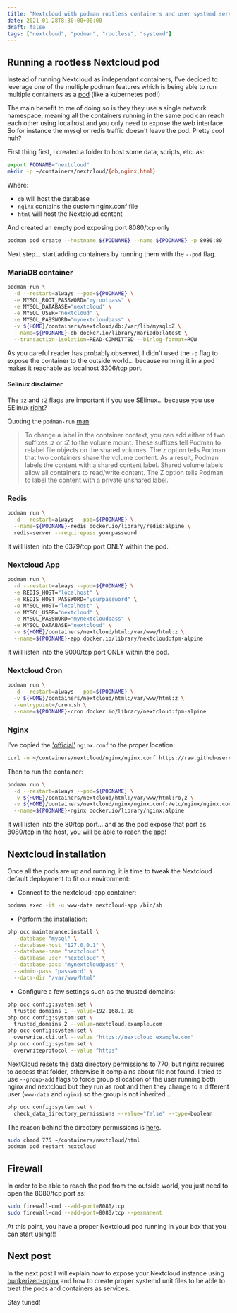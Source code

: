 ```yaml
---
title: "Nextcloud with podman rootless containers and user systemd services. Part I - Nextcloud pod"
date: 2021-01-28T8:30:00+00:00
draft: false
tags: ["nextcloud", "podman", "rootless", "systemd"]
---
```


## Running a rootless Nextcloud pod

Instead of running Nextcloud as independant containers, I've decided to leverage
one of the multiple podman features which is being able to run multiple
containers as a [pod](https://github.com/containers/podman/blob/master/docs/source/markdown/podman-pod-create.1.md)
(like a kubernetes pod!)

The main benefit to me of doing so is they they use a single network namespace,
meaning all the containers running in the same pod can reach each other using
localhost and you only need to expose the web interface. So for instance the
mysql or redis traffic doesn't leave the pod. Pretty cool huh?

First thing first, I created a folder to host some data, scripts, etc. as:

```bash
export PODNAME="nextcloud"
mkdir -p ~/containers/nextcloud/{db,nginx,html}
```

Where:

* `db` will host the database
* `nginx` contains the custom nginx.conf file
* `html` will host the Nextcloud content

And created an empty pod exposing port 8080/tcp only

```bash
podman pod create --hostname ${PODNAME} --name ${PODNAME} -p 8080:80
```

Next step... start adding containers by running them with the `--pod` flag.

### MariaDB container

```bash
podman run \
  -d --restart=always --pod=${PODNAME} \
  -e MYSQL_ROOT_PASSWORD="myrootpass" \
  -e MYSQL_DATABASE="nextcloud" \
  -e MYSQL_USER="nextcloud" \
  -e MYSQL_PASSWORD="mynextcloudpass" \
  -v ${HOME}/containers/nextcloud/db:/var/lib/mysql:Z \
  --name=${PODNAME}-db docker.io/library/mariadb:latest \
  --transaction-isolation=READ-COMMITTED --binlog-format=ROW
```

As you careful reader has probably observed, I didn't used the `-p` flag to
expose the container to the outside world... because running it in a pod makes
it reachable as localhost 3306/tcp port.

#### Selinux disclaimer

The `:z` and `:Z` flags are important if you use SElinux... because you use
SElinux [right](https://stopdisablingselinux.com/)?

Quoting the `podman-run` [man](https://github.com/containers/podman/blob/master/docs/source/markdown/podman-run.1.md):

> To change a label in the container context, you can add either of two suffixes :z or :Z to the volume mount. These suffixes tell Podman to relabel file objects on the shared volumes. The z option tells Podman that two containers share the volume content. As a result, Podman labels the content with a shared content label. Shared volume labels allow all containers to read/write content. The Z option tells Podman to label the content with a private unshared label.

### Redis

```bash
podman run \
  -d --restart=always --pod=${PODNAME} \
  --name=${PODNAME}-redis docker.io/library/redis:alpine \
  redis-server --requirepass yourpassword
```

It will listen into the 6379/tcp port ONLY within the pod.

### Nextcloud App

```bash
podman run \
  -d --restart=always --pod=${PODNAME} \
  -e REDIS_HOST="localhost" \
  -e REDIS_HOST_PASSWORD="yourpassword" \
  -e MYSQL_HOST="localhost" \
  -e MYSQL_USER="nextcloud" \
  -e MYSQL_PASSWORD="mynextcloudpass" \
  -e MYSQL_DATABASE="nextcloud" \
  -v ${HOME}/containers/nextcloud/html:/var/www/html:z \
  --name=${PODNAME}-app docker.io/library/nextcloud:fpm-alpine
```

It will listen into the 9000/tcp port ONLY within the pod.

### Nextcloud Cron

```bash
podman run \
  -d --restart=always --pod=${PODNAME} \
  -v ${HOME}/containers/nextcloud/html:/var/www/html:z \
  --entrypoint=/cron.sh \
  --name=${PODNAME}-cron docker.io/library/nextcloud:fpm-alpine
```

### Nginx

I've copied the ['official'](https://github.com/nextcloud/docker/blob/master/.examples/docker-compose/with-nginx-proxy/mariadb-cron-redis/fpm/web/nginx.conf) `nginx.conf` to the proper location:

```bash
curl -o ~/containers/nextcloud/nginx/nginx.conf https://raw.githubusercontent.com/nextcloud/docker/master/.examples/docker-compose/with-nginx-proxy/mariadb-cron-redis/fpm/web/nginx.conf 
```

Then to run the container:

```bash
podman run \
  -d --restart=always --pod=${PODNAME} \
  -v ${HOME}/containers/nextcloud/html:/var/www/html:ro,z \
  -v ${HOME}/containers/nextcloud/nginx/nginx.conf:/etc/nginx/nginx.conf:ro,Z \
  --name=${PODNAME}-nginx docker.io/library/nginx:alpine
```

It will listen into the 80/tcp port... and as the pod expose that port as
8080/tcp in the host, you will be able to reach the app!

## Nextcloud installation

Once all the pods are up and running, it is time to tweak the Nextcloud
default deployment to fit our environment:

* Connect to the nextcloud-app container:

```bash
podman exec -it -u www-data nextcloud-app /bin/sh
```

* Perform the installation:

```bash
php occ maintenance:install \
  --database "mysql" \
  --database-host "127.0.0.1" \
  --database-name "nextcloud" \
  --database-user "nextcloud" \
  --database-pass "mynextcloudpass" \
  --admin-pass "password" \
  --data-dir "/var/www/html"
```

* Configure a few settings such as the trusted domains:

```bash
php occ config:system:set \
  trusted_domains 1 --value=192.168.1.98
php occ config:system:set \
  trusted_domains 2 --value=nextcloud.example.com
php occ config:system:set \
  overwrite.cli.url --value "https://nextcloud.example.com"
php occ config:system:set \
  overwriteprotocol --value "https"
```

NextCloud resets the data directory permissions to 770, but nginx requires to
access that folder, otherwise it complains about file not found. I tried to use
`--group-add` flags to force group allocation of the user running both nginx and
nextcloud but they run as root and then they change to a different user
(`www-data` and `nginx`) so the group is not inherited...

```bash
php occ config:system:set \
  check_data_directory_permissions --value="false" --type=boolean
```

The reason behind the directory permissions is [here](https://help.nextcloud.com/t/nextcloud-data-directory-permissions-resetting-to-770/13849). 

```bash
sudo chmod 775 ~/containers/nextcloud/html
podman pod restart nextcloud
```

## Firewall

In order to be able to reach the pod from the outside world, you just need to
open the 8080/tcp port as:

```bash
sudo firewall-cmd --add-port=8080/tcp
sudo firewall-cmd --add-port=8080/tcp --permanent
```

At this point, you have a proper Nextcloud pod running in your box that you can
start using!!!

## Next post

In the next post I will explain how to expose your Nextcloud instance using
[bunkerized-nginx](https://github.com/bunkerity/bunkerized-nginx) and how to
create proper systemd unit files to be able to treat the pods and containers as
services.

Stay tuned!